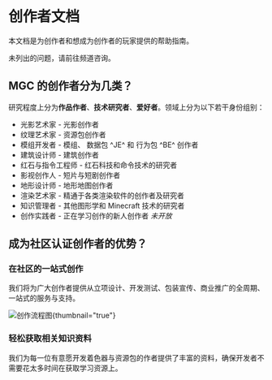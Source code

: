 # 创作者文档

<show-structure depth="2"/>

<tldr>

本文档是为创作者和想成为创作者的玩家提供的帮助指南。

未列出的问题，请前往频道咨询。
</tldr>

## MGC 的创作者分为几类？

研究程度上分为**作品作者**、**技术研究者**、**爱好者**。领域上分为以下若干身份组别：

- 光影艺术家 - 光影创作者
- 纹理艺术家 - 资源包创作者
- 模组开发者 - 模组、 数据包 ^JE^ 和 行为包 ^BE^ 创作者
- 建筑设计师 - 建筑创作者
- 红石与指令工程师 - 红石科技和命令技术的研究者
- 影视创作人 - 短片与短剧创作者
- 地形设计师 - 地形地图创作者
- 渲染艺术家 - 精通于各类渲染软件的创作者及研究者
- 知识管理者 - 其他图形学和 Minecraft 技术的研究者
- 创作实践者 - 正在学习创作的新人创作者 _未开放_

## 成为社区认证创作者的优势？

### 在社区的一站式创作

[//]: # (TODO: 换个图)
我们将为广大创作者提供从立项设计、开发测试、包装宣传、商业推广的全周期、一站式的服务与支持。

![创作流程图](yuque-mind.webp "创作流程图"){thumbnail="true"}

### 轻松获取相关知识资料

我们为每一位有意愿开发着色器与资源包的作者提供了丰富的资料，确保开发者不需要花太多时间在获取学习资源上。

